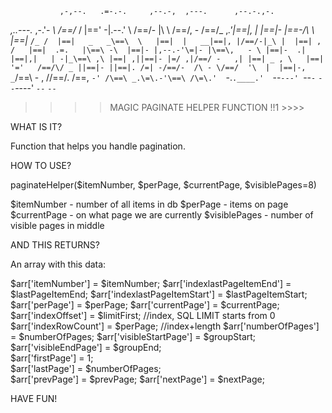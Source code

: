                ,-,--.   .=-.-.     ,--.-,  ,---.      ,--.-.,-.  
  _,..---._  ,-.'-  _\ /==/_ /    |==' -|.--.'  \    /==/- |\  \ 
/==/,   -  \/==/_ ,_.'|==|, |     |==|- |\==\-/\ \   |==|_ `/_ / 
|==|   _   _\==\  \   |==|  |   __|==|, |/==/-|_\ |  |==| ,   /  
|==|  .=.   |\==\ -\  |==|- |,--.-'\=|- |\==\,   - \ |==|-  .|   
|==|,|   | -|_\==\ ,\ |==| ,||==|- |=/ ,|/==/ -   ,| |==| _ , \  
|==|  '='   /==/\/ _ ||==|- ||==|. /=| -/==/-  /\ - \/==/  '\  | 
|==|-,   _`/\==\ - , //==/. /\==\, `-' /\==\ _.\=\.-'\==\ /\=\.' 
`-.`.____.'  `--`---' `--`-`  `--`----'  `--`         `--`       
 
>>>> MAGIC PAGINATE HELPER FUNCTION !!1 >>>>
                                                                                                                                                      
WHAT IS IT?

Function that helps you handle pagination.

HOW TO USE?

paginateHelper($itemNumber, $perPage, $currentPage, $visiblePages=8)

$itemNumber - number of all items in db
$perPage - items on page
$currentPage - on what page we are currently
$visiblePages - number of visible pages in middle 

AND THIS RETURNS?

An array with this data:

$arr['itemNumber'] =             $itemNumber;
$arr['indexlastPageItemEnd'] =   $lastPageItemEnd;
$arr['indexlastPageItemStart'] = $lastPageItemStart;
$arr['perPage'] =                $perPage;
$arr['currentPage'] =            $currentPage;
$arr['indexOffset'] =            $limitFirst;     //index, SQL LIMIT starts from 0
$arr['indexRowCount'] =          $perPage;        //index+length
$arr['numberOfPages'] =          $numberOfPages;
$arr['visibleStartPage'] =       $groupStart;
$arr['visibleEndPage'] =         $groupEnd;									 
$arr['firstPage'] = 1;           
$arr['lastPage'] =               $numberOfPages;	
$arr['prevPage'] =               $prevPage;	
$arr['nextPage'] =               $nextPage;	

HAVE FUN!
